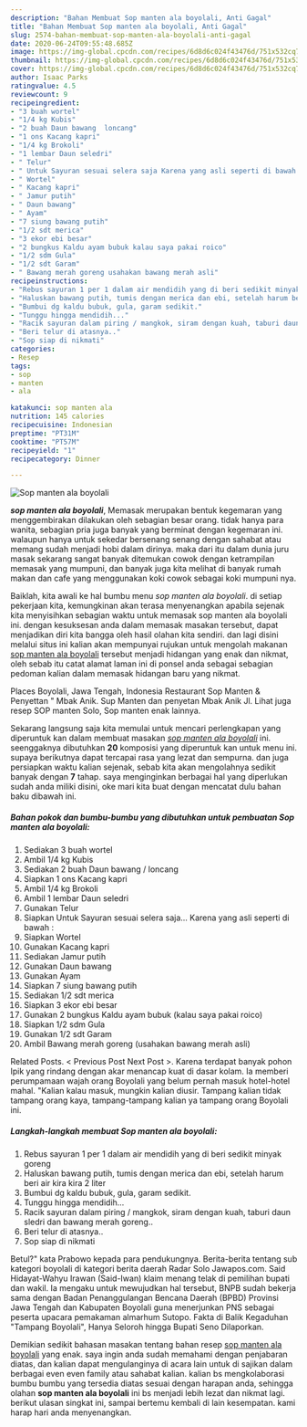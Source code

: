 ```yaml
---
description: "Bahan Membuat Sop manten ala boyolali, Anti Gagal"
title: "Bahan Membuat Sop manten ala boyolali, Anti Gagal"
slug: 2574-bahan-membuat-sop-manten-ala-boyolali-anti-gagal
date: 2020-06-24T09:55:48.685Z
image: https://img-global.cpcdn.com/recipes/6d8d6c024f43476d/751x532cq70/sop-manten-ala-boyolali-foto-resep-utama.jpg
thumbnail: https://img-global.cpcdn.com/recipes/6d8d6c024f43476d/751x532cq70/sop-manten-ala-boyolali-foto-resep-utama.jpg
cover: https://img-global.cpcdn.com/recipes/6d8d6c024f43476d/751x532cq70/sop-manten-ala-boyolali-foto-resep-utama.jpg
author: Isaac Parks
ratingvalue: 4.5
reviewcount: 9
recipeingredient:
- "3 buah wortel"
- "1/4 kg Kubis"
- "2 buah Daun bawang  loncang"
- "1 ons Kacang kapri"
- "1/4 kg Brokoli"
- "1 lembar Daun seledri"
- " Telur"
- " Untuk Sayuran sesuai selera saja Karena yang asli seperti di bawah "
- " Wortel"
- " Kacang kapri"
- " Jamur putih"
- " Daun bawang"
- " Ayam"
- "7 siung bawang putih"
- "1/2 sdt merica"
- "3 ekor ebi besar"
- "2 bungkus Kaldu ayam bubuk kalau saya pakai roico"
- "1/2 sdm Gula"
- "1/2 sdt Garam"
- " Bawang merah goreng usahakan bawang merah asli"
recipeinstructions:
- "Rebus sayuran 1 per 1 dalam air mendidih yang di beri sedikit minyak goreng"
- "Haluskan bawang putih, tumis dengan merica dan ebi, setelah harum beri air kira kira 2 liter"
- "Bumbui dg kaldu bubuk, gula, garam sedikit."
- "Tunggu hingga mendidih..."
- "Racik sayuran dalam piring / mangkok, siram dengan kuah, taburi daun sledri dan bawang merah goreng.."
- "Beri telur di atasnya.."
- "Sop siap di nikmati"
categories:
- Resep
tags:
- sop
- manten
- ala

katakunci: sop manten ala 
nutrition: 145 calories
recipecuisine: Indonesian
preptime: "PT31M"
cooktime: "PT57M"
recipeyield: "1"
recipecategory: Dinner

---
```



![Sop manten ala boyolali](https://img-global.cpcdn.com/recipes/6d8d6c024f43476d/751x532cq70/sop-manten-ala-boyolali-foto-resep-utama.jpg)

<b><i>sop manten ala boyolali</i></b>, Memasak merupakan bentuk kegemaran yang menggembirakan dilakukan oleh sebagian besar orang. tidak hanya para wanita, sebagian pria juga banyak yang berminat dengan kegemaran ini. walaupun hanya untuk sekedar bersenang senang dengan sahabat atau memang sudah menjadi hobi dalam dirinya. maka dari itu dalam dunia juru masak sekarang sangat banyak ditemukan cowok dengan ketrampilan memasak yang mumpuni, dan banyak juga kita melihat di banyak rumah makan dan cafe yang menggunakan koki cowok sebagai koki mumpuni nya.

Baiklah, kita awali ke hal bumbu menu <i>sop manten ala boyolali</i>. di setiap pekerjaan kita, kemungkinan akan terasa menyenangkan apabila sejenak kita menyisihkan sebagian waktu untuk memasak sop manten ala boyolali ini. dengan kesuksesan anda dalam memasak masakan tersebut, dapat menjadikan diri kita bangga oleh hasil olahan kita sendiri. dan lagi disini melalui situs ini kalian akan mempunyai rujukan untuk mengolah makanan <u>sop manten ala boyolali</u> tersebut menjadi hidangan yang enak dan nikmat, oleh sebab itu catat alamat laman ini di ponsel anda sebagai sebagian pedoman kalian dalam memasak hidangan baru yang nikmat.

Places Boyolali, Jawa Tengah, Indonesia Restaurant Sop Manten &amp; Penyettan &#34; Mbak Anik. Sup Manten dan penyetan Mbak Anik Jl. Lihat juga resep SOP manten Solo, Sop manten enak lainnya.


Sekarang langsung saja kita memulai untuk mencari perlengkapan yang diperuntuk kan dalam membuat masakan <u><i>sop manten ala boyolali</i></u> ini. seenggaknya dibutuhkan <b>20</b> komposisi yang diperuntuk kan untuk menu ini. supaya berikutnya dapat tercapai rasa yang lezat dan sempurna. dan juga persiapkan waktu kalian sejenak, sebab kita akan mengolahnya sedikit banyak dengan <b>7</b> tahap. saya menginginkan berbagai hal yang diperlukan sudah anda miliki disini, oke mari kita buat dengan mencatat dulu bahan baku dibawah ini.

<!--inarticleads1-->

##### Bahan pokok dan bumbu-bumbu yang dibutuhkan untuk pembuatan Sop manten ala boyolali:

1. Sediakan 3 buah wortel
1. Ambil 1/4 kg Kubis
1. Sediakan 2 buah Daun bawang / loncang
1. Siapkan 1 ons Kacang kapri
1. Ambil 1/4 kg Brokoli
1. Ambil 1 lembar Daun seledri
1. Gunakan  Telur
1. Siapkan  Untuk Sayuran sesuai selera saja... Karena yang asli seperti di bawah :
1. Siapkan  Wortel
1. Gunakan  Kacang kapri
1. Sediakan  Jamur putih
1. Gunakan  Daun bawang
1. Gunakan  Ayam
1. Siapkan 7 siung bawang putih
1. Sediakan 1/2 sdt merica
1. Siapkan 3 ekor ebi besar
1. Gunakan 2 bungkus Kaldu ayam bubuk (kalau saya pakai roico)
1. Siapkan 1/2 sdm Gula
1. Gunakan 1/2 sdt Garam
1. Ambil  Bawang merah goreng (usahakan bawang merah asli)


Related Posts. &lt; Previous Post Next Post &gt;. Karena terdapat banyak pohon Ipik yang rindang dengan akar menancap kuat di dasar kolam. Ia memberi perumpamaan wajah orang Boyolali yang belum pernah masuk hotel-hotel mahal. &#34;Kalian kalau masuk, mungkin kalian diusir. Tampang kalian tidak tampang orang kaya, tampang-tampang kalian ya tampang orang Boyolali ini. 

<!--inarticleads2-->

##### Langkah-langkah membuat Sop manten ala boyolali:

1. Rebus sayuran 1 per 1 dalam air mendidih yang di beri sedikit minyak goreng
1. Haluskan bawang putih, tumis dengan merica dan ebi, setelah harum beri air kira kira 2 liter
1. Bumbui dg kaldu bubuk, gula, garam sedikit.
1. Tunggu hingga mendidih...
1. Racik sayuran dalam piring / mangkok, siram dengan kuah, taburi daun sledri dan bawang merah goreng..
1. Beri telur di atasnya..
1. Sop siap di nikmati


Betul?&#34; kata Prabowo kepada para pendukungnya. Berita-berita tentang sub kategori boyolali di kategori berita daerah Radar Solo Jawapos.com. Said Hidayat-Wahyu Irawan (Said-Iwan) klaim menang telak di pemilihan bupati dan wakil. Ia mengaku untuk mewujudkan hal tersebut, BNPB sudah bekerja sama dengan Badan Penanggulangan Bencana Daerah (BPBD) Provinsi Jawa Tengah dan Kabupaten Boyolali guna menerjunkan PNS sebagai peserta upacara pemakaman almarhum Sutopo. Fakta di Balik Kegaduhan &#34;Tampang Boyolali&#34;, Hanya Seloroh hingga Bupati Seno Dilaporkan. 

Demikian sedikit bahasan masakan tentang bahan resep <u>sop manten ala boyolali</u> yang enak. saya ingin anda sudah memahami dengan penjabaran diatas, dan kalian dapat mengulanginya di acara lain untuk di sajikan dalam berbagai even even family atau sahabat kalian. kalian bs mengkolaborasi bumbu bumbu yang tersedia diatas sesuai dengan harapan anda, sehingga olahan <b>sop manten ala boyolali</b> ini bs menjadi lebih lezat dan nikmat lagi. berikut ulasan singkat ini, sampai bertemu kembali di lain kesempatan. kami harap hari anda menyenangkan.
